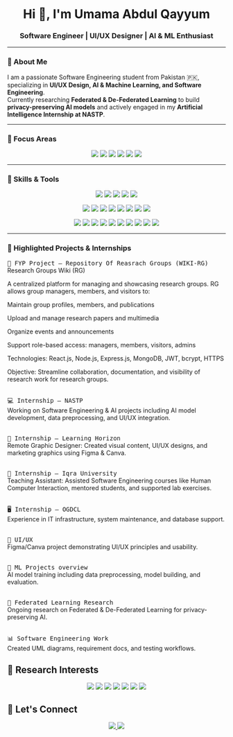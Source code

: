 <h1 align="center">Hi 👋, I'm Umama Abdul Qayyum</h1>
<h3 align="center">Software Engineer | UI/UX Designer | AI & ML Enthusiast</h3>

---

### 🔹 About Me
I am a passionate Software Engineering student from Pakistan 🇵🇰, specializing in **UI/UX Design, AI & Machine Learning, and Software Engineering**.  
Currently researching **Federated & De-Federated Learning** to build **privacy-preserving AI models** and actively engaged in my **Artificial Intelligence Internship at NASTP**.  

---

### 🔹 Focus Areas
<p align="center">
  <img src="https://img.shields.io/badge/UI/UX_Design-F24E1E?style=for-the-badge" />
  <img src="https://img.shields.io/badge/AI_ML-FF6F61?style=for-the-badge" />
  <img src="https://img.shields.io/badge/Deep_Learning-FF6F61?style=for-the-badge" />
  <img src="https://img.shields.io/badge/Computer_Vision-FF6F61?style=for-the-badge" />
  <img src="https://img.shields.io/badge/Explainable_AI-20B2AA?style=for-the-badge" />
  <img src="https://img.shields.io/badge/Software_Engineering-0077B5?style=for-the-badge" />
</p>

---

### 🔹 Skills & Tools
<p align="center">
  <!-- UI/UX & Design -->
  <img src="https://img.shields.io/badge/Figma-F24E1E?style=for-the-badge&logo=figma&logoColor=white" />
  <img src="https://img.shields.io/badge/Canva-00C4CC?style=for-the-badge&logo=canva&logoColor=white" />
  <img src="https://img.shields.io/badge/HTML-E34F26?style=for-the-badge&logo=html5&logoColor=white" />
  <img src="https://img.shields.io/badge/CSS-1572B6?style=for-the-badge&logo=css3&logoColor=white" />
  <img src="https://img.shields.io/badge/Bootstrap-563D7C?style=for-the-badge&logo=bootstrap&logoColor=white" />
</p>

<p align="center">
  <!-- Programming & AI/ML -->
  <img src="https://img.shields.io/badge/Python-3776AB?style=for-the-badge&logo=python&logoColor=white" />
  <img src="https://img.shields.io/badge/PyTorch-EE4C2C?style=for-the-badge&logo=pytorch&logoColor=white" />
  <img src="https://img.shields.io/badge/NumPy-013243?style=for-the-badge&logo=numpy&logoColor=white" />
  <img src="https://img.shields.io/badge/Gradient_Descent-6A5ACD?style=for-the-badge" />
  <img src="https://img.shields.io/badge/CNN-FF7F50?style=for-the-badge" />
  <img src="https://img.shields.io/badge/Linear_Regression-FFB347?style=for-the-badge" />
  <img src="https://img.shields.io/badge/Logistic_Regression-F4A460?style=for-the-badge" />
  <img src="https://img.shields.io/badge/Perceptron-DC143C?style=for-the-badge" />
</p>

<p align="center">
  <!-- Software & Systems Tools -->
  <img src="https://img.shields.io/badge/Jupyter-F37626?style=for-the-badge&logo=jupyter&logoColor=white" />
  <img src="https://img.shields.io/badge/Google_Colab-F9AB00?style=for-the-badge&logo=googlecolab&logoColor=white" />
  <img src="https://img.shields.io/badge/Wordpress-43B02A?style=for-the-badge&logo=Wordpress&logoColor=white" />
  <img src="https://img.shields.io/badge/Visual_Studio-5C2D91?style=for-the-badge&logo=visualstudiocode&logoColor=white" />
  <img src="https://img.shields.io/badge/MySQL-4479A1?style=for-the-badge&logo=mysql&logoColor=white" />
  <img src="https://img.shields.io/badge/Jira-0052CC?style=for-the-badge&logo=jira&logoColor=white" />
  <img src="https://img.shields.io/badge/Trello-0052CC?style=for-the-badge&logo=trello&logoColor=white" />
  <img src="https://img.shields.io/badge/Selenium-43B02A?style=for-the-badge&logo=selenium&logoColor=white" />
  <img src="https://img.shields.io/badge/Ubuntu-E95420?style=for-the-badge&logo=ubuntu&logoColor=white" />
  <img src="https://img.shields.io/badge/Cisco_Packet_Tracer-1BA0E2?style=for-the-badge&logo=cisco&logoColor=white" />
</p>

---

### 🔹 Highlighted Projects & Internships

<p></p>
  <kbd>🚀 FYP Project – Repository Of Reasrach Groups (WIKI-RG)</kbd><br>
  Research Groups Wiki (RG)

A centralized platform for managing and showcasing research groups. RG allows group managers, members, and visitors to:

Maintain group profiles, members, and publications

Upload and manage research papers and multimedia

Organize events and announcements

Support role-based access: managers, members, visitors, admins

Technologies: React.js, Node.js, Express.js, MongoDB, JWT, bcrypt, HTTPS

Objective: Streamline collaboration, documentation, and visibility of research work for research groups.<br><br>

  <kbd>💻 Internship – NASTP</kbd><br>
  Working on Software Engineering & AI projects including AI model development, data preprocessing, and UI/UX integration.<br><br>

  <kbd>🎨 Internship – Learning Horizon</kbd><br>
  Remote Graphic Designer: Created visual content, UI/UX designs, and marketing graphics using Figma & Canva.<br><br>

  <kbd>🏫 Internship – Iqra University</kbd><br>
  Teaching Assistant: Assisted Software Engineering courses like Human Computer Interaction, mentored students, and supported lab exercises.<br><br>

  <kbd>🖥️ Internship – OGDCL</kbd><br>
  Experience in IT infrastructure, system maintenance, and database support.<br><br>

  <kbd>🎨 UI/UX </kbd><br>
  Figma/Canva project demonstrating UI/UX principles and usability.<br><br>

  <kbd>🤖 ML Projects overview</kbd><br>
  AI model training including data preprocessing, model building, and evaluation.<br><br>

  <kbd>🔬 Federated Learning Research</kbd><br>
  Ongoing research on Federated & De-Federated Learning for privacy-preserving AI.<br><br>

  <kbd>📊 Software Engineering Work</kbd><br>
  Created UML diagrams, requirement docs, and testing workflows.
</p>

## 🔬 Research Interests  
<p align="center">
  <img src="https://img.shields.io/badge/Explainable_AI_(XAI)-4682B4?style=for-the-badge" />
  <img src="https://img.shields.io/badge/Computer_Vision_in_Healthcare-9370DB?style=for-the-badge" />
  <img src="https://img.shields.io/badge/Deep_Learning_Optimization-FF7F50?style=for-the-badge" />
  <img src="https://img.shields.io/badge/Model_Transparency-2F4F4F?style=for-the-badge" />
  <img src="https://img.shields.io/badge/AI_for_Real_World_Impact-6B8E23?style=for-the-badge" />
  <img src="https://img.shields.io/badge/Medical_Imaging_Segmentation_&_Classification-CD5C5C?style=for-the-badge" />
  <img src="https://img.shields.io/badge/Large_Language_Models_(LLMs)-20B2AA?style=for-the-badge" />
</p>

## 🤝 Let's Connect  

<p align="center">
  <a href="https://www.linkedin.com/in/umama-qayyum-618176300" target="_blank">
    <img src="https://img.shields.io/badge/LinkedIn-0077B5?style=for-the-badge&logo=linkedin&logoColor=white"/>
  </a>
  <a href="mailto:umamaqayyum655@gmail.com" target="_blank">
    <img src="https://img.shields.io/badge/Email-D14836?style=for-the-badge&logo=gmail&logoColor=white"/>
  </a>
</p>

